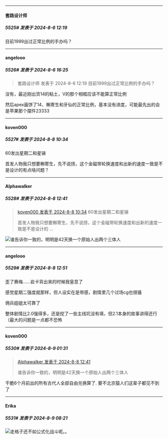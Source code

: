﻿
*****

####  套路设计师  
##### 5525#       发表于 2024-8-6 12:19

目前1999出过正常比例的手办吗？


*****

####  angelooo  
##### 5526#       发表于 2024-8-6 16:25

<blockquote>套路设计师 发表于 2024-8-6 12:19
目前1999出过正常比例的手办吗？</blockquote>
没有，最近刚出货14的粘土，V的那个相框应该不能算正常比例

然后apex画饼了14、槲寄生和牙仙的正常比例，基本没有进度，可能最先出的会是苹果那个摆件23333


*****

####  koven000  
##### 5527#       发表于 2024-8-8 10:34

60发出星期二和星锑

首发人物我只想要槲寄生，先不说捞，这个金磁带轮换速度和出新的速度一致是不是设计的有点啥问题？


*****

####  Alphawalker  
##### 5528#       发表于 2024-8-8 12:41

<blockquote><a href="httphttps://bbs.saraba1st.com/2b/forum.php?mod=redirect&amp;goto=findpost&amp;pid=65831202&amp;ptid=2137242" target="_blank">koven000 发表于 2024-8-8 10:34</a>
60发出星期二和星锑

首发人物我只想要槲寄生，先不说捞，这个金磁带轮换速度和出新的速度一致是不是设计的 ...</blockquote>
<img src="https://static.saraba1st.com/image/smiley/face2017/047.png" referrerpolicy="no-referrer">谁告诉你一致的，明明是42天换一个原始人出两个三体人


*****

####  angelooo  
##### 5529#       发表于 2024-8-8 12:51

歪了赛梅……岩卡背出来的时候我窒息了

感觉星期二强度就那样，但人设实在是带感，剧情里几个过场cg也很骚

佣兵姐姐太可靠了

整体剧情比2.0强得多，还是挖了一些主线坑没有填，但2.1本身的故事讲得还行（最大的问题是一点都不恐怖


*****

####  koven000  
##### 5530#       发表于 2024-8-9 01:31

<blockquote><a href="httphttps://bbs.saraba1st.com/2b/forum.php?mod=redirect&amp;goto=findpost&amp;pid=65832715&amp;ptid=2137242" target="_blank">Alphawalker 发表于 2024-8-8 12:41</a>

谁告诉你一致的，明明是42天换一个原始人出两个三体人</blockquote>
干脆6个月前出的所有古代人全部自由兑换算了. 要不北京猿人们这辈子都见不到了 


*****

####  Erika  
##### 5531#       发表于 2024-8-9 08:21

<img src="https://static.saraba1st.com/image/smiley/face2017/001.png" referrerpolicy="no-referrer">走格子还不如公式化战斗呢。。

